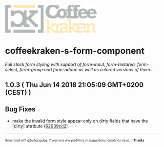 <img width="300px" src=".resources/coffeekraken-logo.jpg" />

# coffeekraken-s-form-component

_Full stack form styling with support of form-input, form-textarea, form-select, form-group and form-addon as well as colored versions of them..._

## 1.0.3  ( Thu Jun 14 2018 21:05:09 GMT+0200 (CEST) )


## Bug Fixes
  - make the invalid form style appear only on dirty fields that have the [dirty] attribute
  ([62939cd2](git@github.com:Coffeekraken/s-form-component/commit/62939cd2b83bdf8e37adf726229d343f660cf77a))





---
<sub><sup>*Generated with [git-changelog](https://github.com/rafinskipg/git-changelog). If you have any problems or suggestions, create an issue.* :) **Thanks** </sub></sup>

